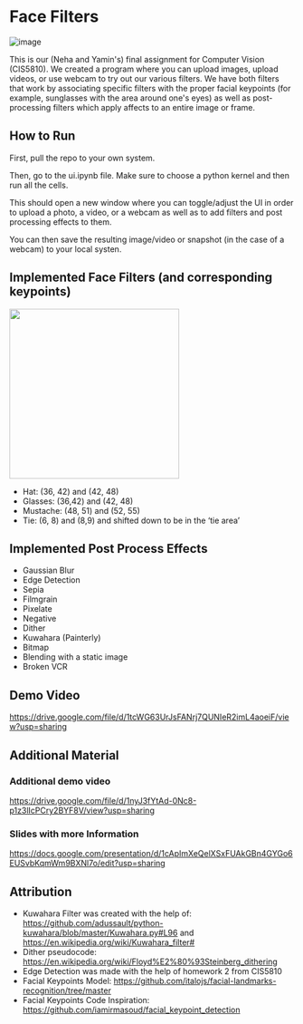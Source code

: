 # Face Filters 
![image](https://github.com/user-attachments/assets/8538cfc5-1566-475c-87ca-1162d2531eff)

This is our (Neha and Yamin's) final assignment for Computer Vision (CIS5810). We created a program where you can upload images, upload videos, or use webcam to try out our various filters. We have both filters that work by associating specific filters with the proper facial keypoints (for example, sunglasses with the area around one's eyes) as well as post-processing filters which apply affects to an entire image or frame. 

## How to Run 
First, pull the repo to your own system. 

Then, go to the ui.ipynb file. Make sure to choose a python kernel and then run all the cells. 

This should open a new window where you can toggle/adjust the UI in order to upload a photo, a video, or a webcam as well as to add filters and post processing effects to them. 

You can then save the resulting image/video or snapshot (in the case of a webcam) to your local systen. 

## Implemented Face Filters (and corresponding keypoints)
<img src ="https://github.com/user-attachments/assets/e073fde2-2750-4aae-87d8-e5c5e0cd44fe" width=300/>

- Hat: (36, 42) and (42, 48) 
- Glasses: (36,42) and (42, 48)
- Mustache: (48, 51) and (52, 55)
- Tie: (6, 8) and (8,9) and shifted down to be in the ‘tie area’


## Implemented Post Process Effects 
- Gaussian Blur 
- Edge Detection 
- Sepia 
- Filmgrain 
- Pixelate 
- Negative 
- Dither
- Kuwahara (Painterly) 
- Bitmap 
- Blending with a static image 
- Broken VCR 


## Demo Video 
https://drive.google.com/file/d/1tcWG63UrJsFANrj7QUNIeR2imL4aoeiF/view?usp=sharing

## Additional Material

### Additional demo video
https://drive.google.com/file/d/1nyJ3fYtAd-0Nc8-p1z3lIcPCry2BYF8V/view?usp=sharing

### Slides with more Information 
https://docs.google.com/presentation/d/1cApImXeQelXSxFUAkGBn4GYGo6EUSvbKqmWm9BXNl7o/edit?usp=sharing

## Attribution 
- Kuwahara Filter was created with the help of: https://github.com/adussault/python-kuwahara/blob/master/Kuwahara.py#L96 and https://en.wikipedia.org/wiki/Kuwahara_filter# 
- Dither pseudocode: https://en.wikipedia.org/wiki/Floyd%E2%80%93Steinberg_dithering  
- Edge Detection was made with the help of homework 2 from CIS5810
- Facial Keypoints Model: https://github.com/italojs/facial-landmarks-recognition/tree/master 
- Facial Keypoints Code Inspiration: https://github.com/iamirmasoud/facial_keypoint_detection 
